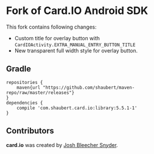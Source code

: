 Fork of Card.IO Android SDK
=====================================

This fork contains following changes:
* Custom title for overlay button with `CardIOActivity.EXTRA_MANUAL_ENTRY_BUTTON_TITLE`
* New transparent full width style for overlay button.

## Gradle
    
    repositories {
        maven{url "https://github.com/shaubert/maven-repo/raw/master/releases"}
    }
    dependencies {
        compile 'com.shaubert.card.io:library:5.5.1-1'
    }

Contributors
------------

**card.io** was created by [Josh Bleecher Snyder](https://github.com/josharian/).